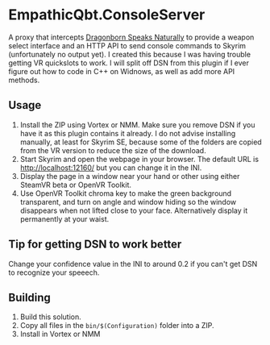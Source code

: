 # EmpathicQbt.ConsoleServer

A proxy that intercepts [Dragonborn Speaks Naturally](https://github.com/YihaoPeng/DragonbornSpeaksNaturally)
to provide a weapon select interface and an HTTP API to send console commands
to Skyrim (unfortunately no output yet).  I created this because I was having
trouble getting VR quickslots to work.  I will split off DSN from this plugin
if I ever figure out how to code in C++ on Widnows, as well as add more
API methods.

## Usage

1. Install the ZIP using Vortex or NMM. Make sure you remove DSN if you have it
as this plugin contains it already. I do not advise installing manually, at
least for Skyrim SE, because some of the folders are copied from the VR version
to reduce the size of the download.
2. Start Skyrim and open the webpage in your browser. The default URL is
[http://localhost:12160/](http://localhost:12160/) but you can change it in
the INI.
3. Display the page in a window near your hand or other using either SteamVR beta
or OpenVR Toolkit.
4. Use OpenVR Toolkit chroma key to make the green background transparent, and
turn on angle and window hiding so the window disappears when not lifted close
to your face. Alternatively display it permanently at your waist.

## Tip for getting DSN to work better

Change your confidence value in the INI to around 0.2 if you can't get DSN to
recognize your speeech.

## Building

1. Build this solution.
2. Copy all files in the `bin/$(Configuration)` folder into a ZIP.
3. Install in Vortex or NMM